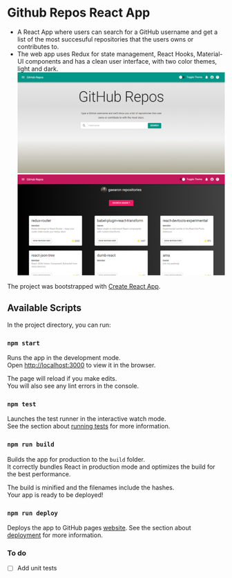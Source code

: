 # Github Repos React App #

* A React App where users can search for a GitHub username and get a list of the most succesuful
repositories that the users owns or contributes to. 
* The web app uses Redux for state management, React Hooks, Material-UI components and has a clean user interface, with two color themes, light and dark.
![Home Page](https://github.com/SpataruLoredana/github-repos/blob/master/public/assets/home.png)
![Repos Page](https://github.com/SpataruLoredana/github-repos/blob/master/public/assets/repos.png)

The project was bootstrapped with [Create React App](https://github.com/facebook/create-react-app).

## Available Scripts

In the project directory, you can run:

### `npm start`

Runs the app in the development mode.<br>
Open [http://localhost:3000](http://localhost:3000) to view it in the browser.

The page will reload if you make edits.<br>
You will also see any lint errors in the console.

### `npm test`

Launches the test runner in the interactive watch mode.<br>
See the section about [running tests](https://facebook.github.io/create-react-app/docs/running-tests) for more information.

### `npm run build`

Builds the app for production to the `build` folder.<br>
It correctly bundles React in production mode and optimizes the build for the best performance.

The build is minified and the filenames include the hashes.<br>
Your app is ready to be deployed!

### `npm run deploy`

Deploys the app to GitHub pages [website](https://spataruloredana.github.io/github-repos).
See the section about [deployment](https://facebook.github.io/create-react-app/docs/deployment) for more information.

### To do ###
- [ ] Add unit tests
